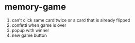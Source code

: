# memory-game


1. can't click same card twice or a card that is already flipped
2. confetti when game is over
3. popup with winner
4. new game button